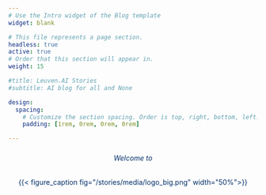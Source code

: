 ```yaml
---
# Use the Intro widget of the Blog template
widget: blank

# This file represents a page section.
headless: true
active: true
# Order that this section will appear in.
weight: 15

#title: Leuven.AI Stories
#subtitle: AI blog for all and None

design:
  spacing:
    # Customize the section spacing. Order is top, right, bottom, left.
    padding: [1rem, 0rem, 0rem, 0rem]

---
```


<center style="line-height: 2.5; color: #022f67;"><em>Welcome to</em></br>

{{< figure_caption fig="/stories/media/logo_big.png" width="50%">}}
</center>
<!-- <center>Welcome to</br>
<h2><span style="color: #022f67;">Leuven.AI Stories - AI Blog &#x2200; & </span><span style="color: orange">None</span></br></br></h2> </center> -->

